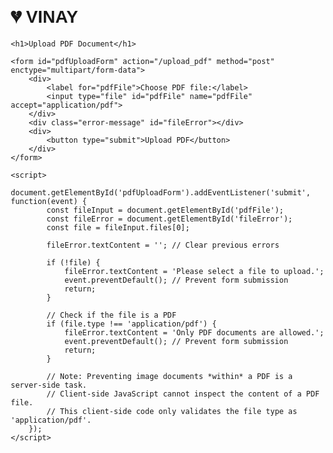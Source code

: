# 💔 VINAY 
<!DOCTYPE html>
<html lang="en">
<head>
    <meta charset="UTF-8">
    <meta name="viewport" content="width=device-width, initial-scale=1.0">
    <title>PDF Upload Form</title>
    <style>
        body {
            font-family: Arial, sans-serif;
            margin: 20px;
        }
        .error-message {
            color: red;
            margin-top: 10px;
        }
    </style>
</head>
<body>

    <h1>Upload PDF Document</h1>

    <form id="pdfUploadForm" action="/upload_pdf" method="post" enctype="multipart/form-data">
        <div>
            <label for="pdfFile">Choose PDF file:</label>
            <input type="file" id="pdfFile" name="pdfFile" accept="application/pdf">
        </div>
        <div class="error-message" id="fileError"></div>
        <div>
            <button type="submit">Upload PDF</button>
        </div>
    </form>

    <script>
        document.getElementById('pdfUploadForm').addEventListener('submit', function(event) {
            const fileInput = document.getElementById('pdfFile');
            const fileError = document.getElementById('fileError');
            const file = fileInput.files[0];

            fileError.textContent = ''; // Clear previous errors

            if (!file) {
                fileError.textContent = 'Please select a file to upload.';
                event.preventDefault(); // Prevent form submission
                return;
            }

            // Check if the file is a PDF
            if (file.type !== 'application/pdf') {
                fileError.textContent = 'Only PDF documents are allowed.';
                event.preventDefault(); // Prevent form submission
                return;
            }

            // Note: Preventing image documents *within* a PDF is a server-side task.
            // Client-side JavaScript cannot inspect the content of a PDF file.
            // This client-side code only validates the file type as 'application/pdf'.
        });
    </script>

</body>
</html>
